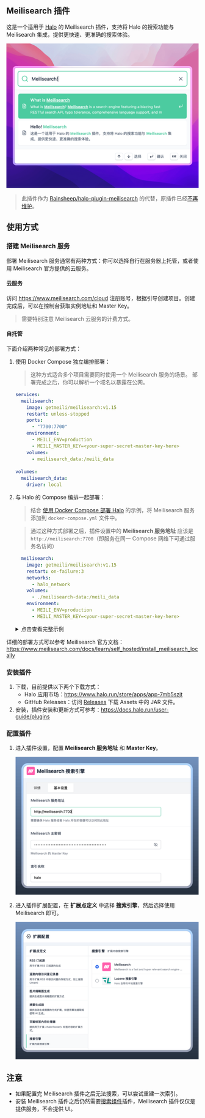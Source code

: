 ## Meilisearch 插件

这是一个适用于 [Halo](https://github.com/halo-dev/halo) 的 Meilisearch 插件，支持将 Halo 的搜索功能与 Meilisearch 集成，提供更快速、更准确的搜索体验。

![](./images/cover.png)

> 此插件作为 [Rainsheep/halo-plugin-meilisearch](https://github.com/Rainsheep/halo-plugin-meilisearch/) 的代替，原插件已经[不再维护](https://github.com/Rainsheep/halo-plugin-meilisearch/issues/12#issuecomment-2969309786)。

## 使用方式

### 搭建 Meilisearch 服务

部署 Meilisearch 服务通常有两种方式：你可以选择自行在服务器上托管，或者使用 Meilisearch 官方提供的云服务。

#### 云服务

访问 <https://www.meilisearch.com/cloud> 注册账号，根据引导创建项目。创建完成后，可以在控制台获取实例地址和 Master Key。

> 需要特别注意 Meilisearch 云服务的计费方式。

#### 自托管

下面介绍两种常见的部署方式：

1. 使用 Docker Compose 独立编排部署：

   > 这种方式适合多个项目需要同时使用一个 Meilisearch 服务的场景。
   > 部署完成之后，你可以解析一个域名以暴露在公网。

   ```yaml
   services:
     meilisearch:
       image: getmeili/meilisearch:v1.15
       restart: unless-stopped
       ports:
         - "7700:7700"
       environment:
         - MEILI_ENV=production
         - MEILI_MASTER_KEY=<your-super-secret-master-key-here>
       volumes:
         - meilisearch_data:/meili_data

   volumes:
     meilisearch_data:
       driver: local
   ```

2. 与 Halo 的 Compose 编排一起部署：

   > 结合 [使用 Docker Compose 部署 Halo](https://docs.halo.run/getting-started/install/docker-compose) 的示例，将 Meilisearch 服务添加到 `docker-compose.yml` 文件中。

   > 通过这种方式部署之后，插件设置中的 **Meilisearch 服务地址** 应该是 `http://meilisearch:7700`（即服务在同一 Compose 网络下可通过服务名访问）

    ```yaml
      meilisearch:
        image: getmeili/meilisearch:v1.15
        restart: on-failure:3
        networks:
          - halo_network
        volumes:
          - ./meilisearch-data:/meili_data
        environment:
          - MEILI_ENV=production
          - MEILI_MASTER_KEY=<your-super-secret-master-key-here>
    ```

    <details>
      <summary>点击查看完整示例</summary>

      ```yaml
      version: "3"

      services:
        halo:
          image: registry.fit2cloud.com/halo/halo:2.21
          restart: on-failure:3
          depends_on:
            halodb:
              condition: service_healthy
          networks:
            halo_network:
          volumes:
            - ./halo2:/root/.halo2
          ports:
            - "8090:8090"
          healthcheck:
            test: ["CMD", "curl", "-f", "http://localhost:8090/actuator/health/readiness"]
            interval: 30s
            timeout: 5s
            retries: 5
            start_period: 30s
          environment:
            - JVM_OPTS=-Xmx256m -Xms256m
          command:
            - --spring.r2dbc.url=r2dbc:pool:postgresql://halodb/halo
            - --spring.r2dbc.username=halo
            - --spring.r2dbc.password=openpostgresql
            - --spring.sql.init.platform=postgresql
            - --halo.external-url=http://localhost:8090/
        halodb:
          image: postgres:15.4
          restart: on-failure:3
          networks:
            halo_network:
          volumes:
            - ./db:/var/lib/postgresql/data
          healthcheck:
            test: [ "CMD", "pg_isready" ]
            interval: 10s
            timeout: 5s
            retries: 5
          environment:
            - POSTGRES_PASSWORD=openpostgresql
            - POSTGRES_USER=halo
            - POSTGRES_DB=halo
            - PGUSER=halo
        meilisearch:
          image: getmeili/meilisearch:v1.15
          restart: on-failure:3
          networks:
            - halo_network
          volumes:
            - ./meilisearch-data:/meili_data
          environment:
            - MEILI_ENV=production
            - MEILI_MASTER_KEY=<your-super-secret-master-key-here>

      networks:
        halo_network:
      ```

    </details>

详细的部署方式可以参考 Meilisearch 官方文档：<https://www.meilisearch.com/docs/learn/self_hosted/install_meilisearch_locally>

### 安装插件

1. 下载，目前提供以下两个下载方式：
    - Halo 应用市场：<https://www.halo.run/store/apps/app-7mb5szjt>
    - GitHub Releases：访问 [Releases](https://github.com/halo-sigs/plugin-meilisearch/releases) 下载 Assets 中的 JAR 文件。
2. 安装，插件安装和更新方式可参考：<https://docs.halo.run/user-guide/plugins>

### 配置插件

1. 进入插件设置，配置 **Meilisearch 服务地址** 和 **Master Key**。

    ![](./images/plugin-setting.png)

2. 进入插件扩展配置，在 **扩展点定义** 中选择 **搜索引擎**，然后选择使用 Meilisearch 即可。

    ![](./images/extension-point-setting.png)

## 注意

- 如果配置完 Meilisearch 插件之后无法搜索，可以尝试重建一次索引。
- 安装 Meilisearch 插件之后仍然需要[搜索组件](https://www.halo.run/store/apps/app-DlacW)插件，Meilisearch 插件仅仅是提供服务，不会提供 UI。
